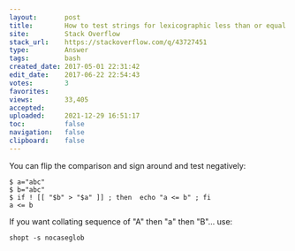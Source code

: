 ```yaml
---
layout:       post
title:        How to test strings for lexicographic less than or equal in Bash?
site:         Stack Overflow
stack_url:    https://stackoverflow.com/q/43727451
type:         Answer
tags:         bash
created_date: 2017-05-01 22:31:42
edit_date:    2017-06-22 22:54:43
votes:        3
favorites:    
views:        33,405
accepted:     
uploaded:     2021-12-29 16:51:17
toc:          false
navigation:   false
clipboard:    false
---
```


You can flip the comparison and sign around and test negatively:

``` 
$ a="abc"
$ b="abc"
$ if ! [[ "$b" > "$a" ]] ; then  echo "a <= b" ; fi
a <= b

```

If you want collating sequence of "A" then "a" then "B"... use:

``` 
shopt -s nocaseglob

```
